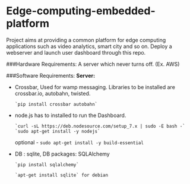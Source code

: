 # Edge-computing-embedded-platform
Project aims at providing a common platform for edge computing applications such as video analytics, smart city and so on.
Deploy a webserver and launch user dashboard through this repo.

###Hardware Requirements: 
A server which never turns off. (Ex. AWS)

###Software Requirements: 
**Server:** 
* Crossbar, Used for wamp messaging. Libraries to be installed are crossbar.io, autobahn, twisted.

      `pip install crossbar autobahn`
      
* node.js has to installed to run the Dashboard.

      `curl -sL https://deb.nodesource.com/setup_7.x | sudo -E bash -`
      `sudo apt-get install -y nodejs`

  optional - `sudo apt-get install -y build-essential`
  
* DB : sqlite, DB packages: SQLAlchemy

      `pip install sqlalchemy`

      `apt-get install sqlite` for debian

